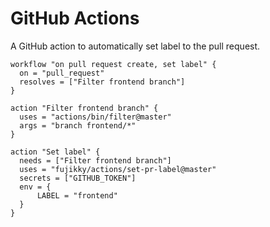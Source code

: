 # GitHub Actions

A GitHub action to automatically set label to the pull request.

```
workflow "on pull request create, set label" {
  on = "pull_request"
  resolves = ["Filter frontend branch"]
}

action "Filter frontend branch" {
  uses = "actions/bin/filter@master"
  args = "branch frontend/*"
}

action "Set label" {
  needs = ["Filter frontend branch"]
  uses = "fujikky/actions/set-pr-label@master"
  secrets = ["GITHUB_TOKEN"]
  env = {
      LABEL = "frontend"
  }
}
```

